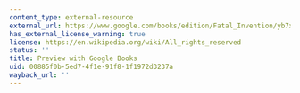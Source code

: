 ```yaml
---
content_type: external-resource
external_url: https://www.google.com/books/edition/Fatal_Invention/yb7xxeSczFYC?hl=en&gbpv=1
has_external_license_warning: true
license: https://en.wikipedia.org/wiki/All_rights_reserved
status: ''
title: Preview with Google Books
uid: 00885f0b-5ed7-4f1e-91f8-1f1972d3237a
wayback_url: ''
---
```

